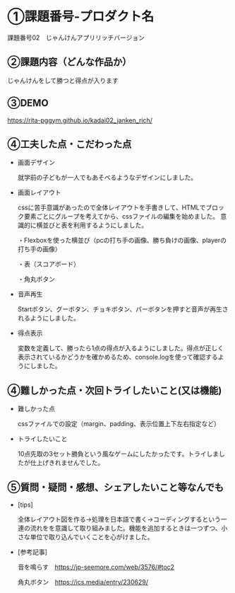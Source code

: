 # ①課題番号-プロダクト名
課題番号02　じゃんけんアプリリッチバージョン

## ②課題内容（どんな作品か）
じゃんけんをして勝つと得点が入ります

## ③DEMO
https://rita-pggym.github.io/kadai02_janken_rich/

## ④工夫した点・こだわった点
- 画面デザイン

  就学前の子どもが一人でもあそべるようなデザインにしました。 
 
- 画面レイアウト

  cssに苦手意識があったので全体レイアウトを手書きして、HTMLでブロック要素ごとにグループを考えてから、cssファイルの編集を始めました。 意識的に横並びと表を利用するようにしました。
 
  ・Flexboxを使った横並び（pcの打ち手の画像、勝ち負けの画像、playerの打ち手の画像）
  
  ・表（スコアボード）
  
  ・角丸ボタン

- 音声再生
  
  Startボタン、グーボタン、チョキボタン、パーボタンを押すと音声が再生されるようにしました。

- 得点表示

  変数を定義して、勝ったら1点の得点が入るようにしました。得点が正しく表示されているかどうかを確かめるため、console.logを使って確認するようにしました。

## ④難しかった点・次回トライしたいこと(又は機能)
- 難しかった点

  cssファイルでの設定（margin、padding、表示位置上下左右指定など）

- トライしたいこと

  10点先取の3セット勝負という風なゲームにしたかったです。トライしましたが仕上げきれませんでした。
 
## ⑤質問・疑問・感想、シェアしたいこと等なんでも
- [tips]

  全体レイアウト図を作る→処理を日本語で書く→コーディングするという一連の流れをを意識して取り組みました。機能を追加するときは一つずつ、小さな単位で取り込んでいくことを心がけました。
  
- [参考記事]
  
  音を鳴らす　https://jp-seemore.com/web/3576/#toc2
  
  角丸ボタン　https://ics.media/entry/230629/
  
